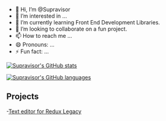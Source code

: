 - 👋 Hi, I’m @Supravisor
- 👀 I’m interested in ...
- 🌱 I’m currently learning Front End Development Libraries.
- 💞️ I’m looking to collaborate on a fun project.
- 📫 How to reach me ...
- 😄 Pronouns: ...
- ⚡ Fun fact: ...

[![Supravisor's GitHub stats](https://github-readme-stats.vercel.app/api?username=Supravisor)](https://github.com/Supravisor/github-readme-stats)

[![Supravisor's GitHub languages](https://github-readme-stats.vercel.app/api/top-langs/?username=Supravisor)](https://github.com/Supravisor/github-readme-stats)

## Projects

-[Text editor for Redux Legacy](https://supravisor.github.io/Redux-Editor-Legacy/)

<!---
Supravisor/Supravisor is a ✨ special ✨ repository because its `README.md` (this file) appears on your GitHub profile.
You can click the Preview link to take a look at your changes.
--->
